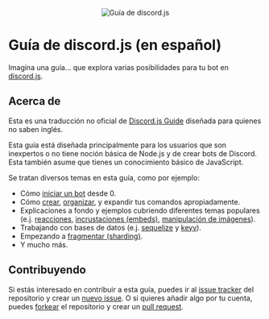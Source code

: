 <div align="center">
	<img src="guide/images/branding/banner-blurple-small.png" title="Guía de discord.js" alt="Guía de discord.js" />
</div>

# Guía de discord.js (en español)

Imagina una guía... que explora varias posibilidades para tu bot en [discord.js](https://discord.js.org).

## Acerca de

Esta es una traducción no oficial de [Discord.js Guide](https://github.com/discordjs/guide) diseñada para quienes no saben inglés.

Esta guía está diseñada principalmente para los usuarios que son inexpertos o no tiene noción básica de Node.js y de crear bots de Discord. Esta también asume que tienes un conocimiento básico de JavaScript.

Se tratan diversos temas en esta guía, como por ejemplo:

- Cómo [iniciar un bot](https://guia.aguacate.ml/preparaciones/) desde 0.
- Cómo [crear](https://guia.aguacate.ml/creando-tu-bot/), [organizar](https://guia.aguacate.ml/gestor-de-comandos/), y expandir tus comandos apropiadamente.
- Explicaciones a fondo y ejemplos cubriendo diferentes temas populares (e.j. [reacciones](https://guia.aguacate.ml/temas-populares/reacciones.html), [incrustaciones (embeds)](https://guia.aguacate.ml/temas-populares/incrustaciones.html), [manipulación de imágenes](https://guia.aguacate.ml/temas-populares/canvas.html)).
- Trabajando con bases de datos (e.j. [sequelize](https://guia.aguacate.ml/sequelize/) y [keyv](https://guia.aguacate.ml/keyv/)).
- Empezando a [fragmentar (sharding)](https://guia.aguacate.ml/sharding/).
- Y mucho más.

## Contribuyendo

Si estás interesado en contribuir a esta guía, puedes ir al [issue tracker](https://github.com/discordPrisma/guide/issues) del repositorio y crear un [nuevo issue](https://github.com/discordPrisma/guide/issues/new). O si quieres añadir algo por tu cuenta, puedes [forkear](https://github.com/discordPrisma/guide) el repositorio y crear un [pull request](https://github.com/discordPrisma/guide/pulls).
